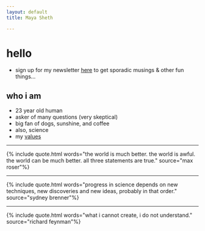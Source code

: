 ```yaml
---
layout: default
title: Maya Sheth

---
```

# hello
* sign up for my newsletter [here](https://airtable.com/shrbJMCacQzWPrCLY) to get sporadic musings & other fun things...

## who i am
* 23 year old human
* asker of many questions (very skeptical)
* big fan of dogs, sunshine, and coffee
* also, science
* my [values](https://mayasheth.github.io/2020/11/20/values)

---

{% include quote.html words="the world is much better. the world is awful. the world can be much better. all three statements are true." source="max roser"%}

---

{% include quote.html words="progress in science depends on new techniques, new discoveries and new ideas, probably in that order." source="sydney brenner"%}

---

{% include quote.html words="what i cannot create, i do not understand." source="richard feynman"%}

